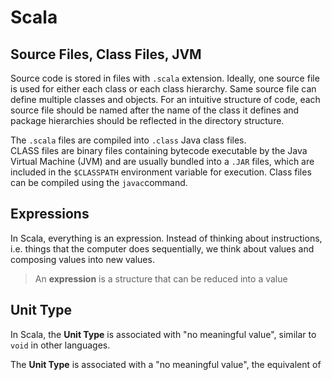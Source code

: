# Scala

## Source Files, Class Files, JVM

Source code is stored in files with `.scala` extension. Ideally, one source file is used for either each class or each class hierarchy. Same source file can define multiple classes and objects. For an intuitive structure of code, each source file should be named after the name of the class it defines and package hierarchies should be reflected in the directory structure.

The `.scala` files are compiled into `.class` Java class files.  
CLASS files are binary files containing bytecode executable by the Java Virtual Machine \(JVM\) and are usually bundled into a `.JAR` files, which are included in the `$CLASSPATH` environment variable for execution. Class files can be compiled using the `javac`command.





## Expressions

In Scala, everything is an expression. Instead of thinking about instructions, i.e. things that the computer does sequentially, we think about values and composing values into new values.

> An **expression** is a structure that can be reduced into a value

## Unit Type

In Scala, the **Unit Type** is associated with "no meaningful value", similar to `void` in other languages.

The **Unit Type** is associated with a "no meaningful value", the equivalent of 

